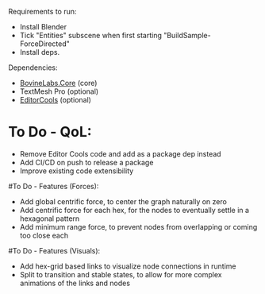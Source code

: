 Requirements to run:
- Install Blender
- Tick "Entities" subscene when first starting "BuildSample-ForceDirected"
- Install deps.

Dependencies:
- [BovineLabs.Core](https://github.com/tertle/com.bovinelabs.core) (core)
- TextMesh Pro (optional)
- [EditorCools](https://github.com/datsfain/EditorCools/tree/main) (optional)


# To Do - QoL:
- Remove Editor Cools code and add as a package dep instead
- Add CI/CD on push to release a package
- Improve existing code extensibility

#To Do - Features (Forces):
- Add global centrific force, to center the graph naturally on zero
- Add centrific force for each hex, for the nodes to eventually settle in a hexagonal pattern
- Add minimum range force, to prevent nodes from overlapping or coming too close each

#To Do - Features (Visuals):
- Add hex-grid based links to visualize node connections in runtime
- Split to transition and stable states, to allow for more complex animations of the links and nodes
